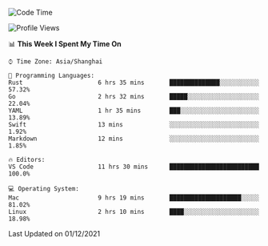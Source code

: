 <!--START_SECTION:waka-->
![Code Time](http://img.shields.io/badge/Code%20Time-757%20hrs%2031%20mins-blue)

![Profile Views](http://img.shields.io/badge/Profile%20Views-5-blue)

📊 **This Week I Spent My Time On** 

```text
⌚︎ Time Zone: Asia/Shanghai

💬 Programming Languages: 
Rust                     6 hrs 35 mins       ██████████████░░░░░░░░░░░   57.32% 
Go                       2 hrs 32 mins       █████░░░░░░░░░░░░░░░░░░░░   22.04% 
YAML                     1 hr 35 mins        ███░░░░░░░░░░░░░░░░░░░░░░   13.89% 
Swift                    13 mins             ░░░░░░░░░░░░░░░░░░░░░░░░░   1.92% 
Markdown                 12 mins             ░░░░░░░░░░░░░░░░░░░░░░░░░   1.85%

🔥 Editors: 
VS Code                  11 hrs 30 mins      █████████████████████████   100.0%

💻 Operating System: 
Mac                      9 hrs 19 mins       ████████████████████░░░░░   81.02% 
Linux                    2 hrs 10 mins       ████░░░░░░░░░░░░░░░░░░░░░   18.98%

```


 Last Updated on 01/12/2021
<!--END_SECTION:waka-->
